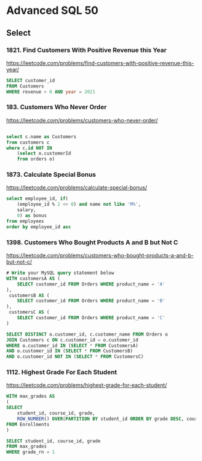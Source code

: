 # Advanced SQL 50

## Select

### 1821. Find Customers With Positive Revenue this Year
https://leetcode.com/problems/find-customers-with-positive-revenue-this-year/

```sql
SELECT customer_id
FROM Customers
WHERE revenue > 0 AND year = 2021
```

### 183. Customers Who Never Order
https://leetcode.com/problems/customers-who-never-order/

```sql

select c.name as Customers
from customers c
where c.id NOT IN
    (select o.customerId 
    from orders o)
```

### 1873. Calculate Special Bonus
https://leetcode.com/problems/calculate-special-bonus/

```sql
select employee_id, if(
    (employee_id % 2 <> 0) and name not like 'M%', 
    salary,
    0) as bonus
from employees
order by employee_id asc
```

### 1398. Customers Who Bought Products A and B but Not C
https://leetcode.com/problems/customers-who-bought-products-a-and-b-but-not-c/

```sql
# Write your MySQL query statement below
WITH customersA AS (
    SELECT customer_id FROM Orders WHERE product_name = 'A'
),
 customersB AS (
    SELECT customer_id FROM Orders WHERE product_name = 'B'
),
 customersC AS (
    SELECT customer_id FROM Orders WHERE product_name = 'C'
)

SELECT DISTINCT o.customer_id, c.customer_name FROM Orders o
JOIN Customers c ON c.customer_id = o.customer_id
WHERE o.customer_id IN (SELECT * FROM CustomersA)
AND o.customer_id IN (SELECT * FROM CustomersB)
AND o.customer_id NOT IN (SELECT * FROM CustomersC)
```

### 1112. Highest Grade For Each Student
https://leetcode.com/problems/highest-grade-for-each-student/

```sql
WITH max_grades AS 
(
SELECT 
    student_id, course_id, grade,
    ROW_NUMBER() OVER(PARTITION BY student_id ORDER BY grade DESC, course_id ASC) as grade_rn
FROM Enrollments
)

SELECT student_id, course_id, grade
FROM max_grades
WHERE grade_rn = 1
```
